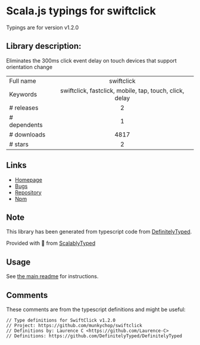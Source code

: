 
# Scala.js typings for swiftclick

Typings are for version v1.2.0

## Library description:
Eliminates the 300ms click event delay on touch devices that support orientation change

|                    |                 |
| ------------------ | :-------------: |
| Full name          | swiftclick |
| Keywords           | swiftclick, fastclick, mobile, tap, touch, click, delay |
| # releases         | 2 |
| # dependents       | 1 |
| # downloads        | 4817 |
| # stars            | 2 |

## Links
- [Homepage](https://github.com/munkychop/swiftclick)
- [Bugs](https://github.com/munkychop/swiftclick/issues)
- [Repository](https://github.com/munkychop/swiftclick)
- [Npm](https://www.npmjs.com/package/swiftclick)
    


## Note
This library has been generated from typescript code from [DefinitelyTyped](https://definitelytyped.org).

Provided with :purple_heart: from [ScalablyTyped](https://github.com/oyvindberg/ScalablyTyped)

## Usage
See [the main readme](../../readme.md) for instructions.

## Comments

These comments are from the typescript definitions and might be useful:
```
// Type definitions for SwiftClick v1.2.0
// Project: https://github.com/munkychop/swiftclick
// Definitions by: Laurence C <https://github.com/Laurence-C>
// Definitions: https://github.com/DefinitelyTyped/DefinitelyTyped

```

